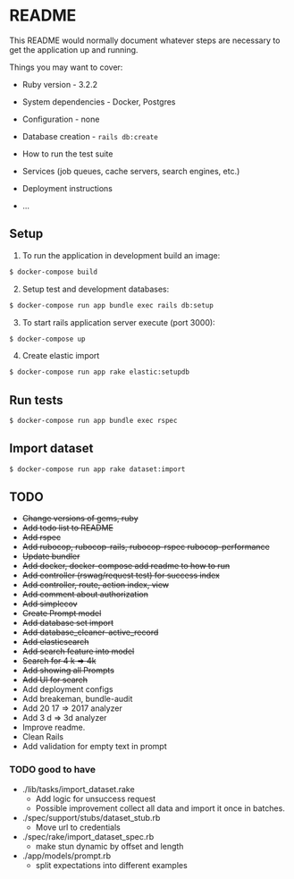 # README

This README would normally document whatever steps are necessary to get the
application up and running.

Things you may want to cover:

* Ruby version - 3.2.2

* System dependencies - Docker, Postgres

* Configuration - none

* Database creation - `rails db:create`

* How to run the test suite

* Services (job queues, cache servers, search engines, etc.)

* Deployment instructions

* ...

## Setup 

1. To run the application in development build an image:
```bash
$ docker-compose build
```

2. Setup test and development databases:

```bash
$ docker-compose run app bundle exec rails db:setup
```

3. To start rails application server execute (port 3000):

```bash
$ docker-compose up
```

4. Create elastic import
```bash
$ docker-compose run app rake elastic:setupdb
```

## Run tests
```bash
$ docker-compose run app bundle exec rspec
```

## Import dataset
```bash
$ docker-compose run app rake dataset:import
```

## TODO 

* <del>Change versions of gems, ruby </del>
* <del>Add todo list to README</del> 
* <del>Add rspec</del> 
* <del>Add rubocop, rubocop-rails, rubocop-rspec rubocop-performance</del>
* <del>Update bundler</del>
* <del>Add docker, docker-compose add readme to how to run</del>
* <del>Add controller (rswag/request test) for success index</del>
* <del>Add controller, route, action index, view</del>
* <del>Add comment about authorization</del>
* <del>Add simplecov </del>
* <del> Create Prompt model</del>
* <del>Add database set import</del>
* <del>Add database_cleaner-active_record</del>
* <del>Add elasticsearch</del>
* <del>Add search feature into model</del>
* <del>Search for 4 k => 4k</del>
* <del> Add showing all Prompts</del>
* <del>Add UI for search</del>
* Add deployment configs 
* Add breakeman, bundle-audit
* Add 20 17 => 2017 analyzer
* Add 3 d => 3d analyzer
* Improve readme.  
* Clean Rails
* Add validation for empty text in prompt
### TODO good to have
* ./lib/tasks/import_dataset.rake
  * Add logic for unsuccess request
  * Possible improvement collect all data and import it once in batches.
* ./spec/support/stubs/dataset_stub.rb
  * Move url to credentials
* ./spec/rake/import_dataset_spec.rb
  * make stun dynamic by offset and length
* ./app/models/prompt.rb
  * split expectations into different examples